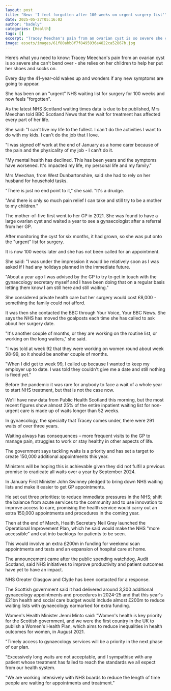 ```yaml
---
layout: post
title: "New: 'I feel forgotten after 100 weeks on urgent surgery list'"
date: 2025-05-27T05:16:02
author: "badely"
categories: [Health]
tags: []
excerpt: "Tracey Meechan's pain from an ovarian cyst is so severe she cannot bend over - but still has no date for surgery."
image: assets/images/61f80abb8f7f8495936a4822ca52867b.jpg
---
```


Here’s what you need to know: Tracey Meechan's pain from an ovarian cyst is so severe she can't bend over - she relies on her children to help her put her shoes and socks on.

Every day the 41-year-old wakes up and wonders if any new symptoms are going to appear.

She has been on an "urgent" NHS waiting list for surgery for 100 weeks and now feels "forgotten".

As the latest NHS Scotland waiting times data is due to be published, Mrs Meechan told BBC Scotland News that the wait for treatment has affected every part of her life.

She said: "I can't live my life to the fullest. I can't do the activities I want to do with my kids. I can't do the job that I love.

"I was signed off work at the end of January as a home carer because of the pain and the physicality of my job - I can't do it.

"My mental health has declined. This has been years and the symptoms have worsened. It's impacted my life, my personal life and my family."

Mrs Meechan, from West Dunbartonshire, said she had to rely on her husband for household tasks.

"There is just no end point to it," she said. "It's a drudge.

"And there is only so much pain relief I can take and still try to be a mother to my children."

The mother-of-five first went to her GP in 2021. She was found to have a large ovarian cyst and waited a year to see a gynaecologist after a referral from her GP.

After monitoring the cyst for six months, it had grown, so she was put onto the "urgent" list for surgery.

It is now 100 weeks later and she has not been called for an appointment.

She said: "I was under the impression it would be relatively soon as I was asked if I had any holidays planned in the immediate future. 

"About a year ago I was advised by the GP to try to get in touch with the gynaecology secretary myself and I have been doing that on a regular basis letting them know I am still here and still waiting."

She considered private health care but her surgery would cost £8,000 - something the family could not afford.

It was then she contacted the BBC through Your Voice, Your BBC News. She says the NHS has moved the goalposts each time she has called to ask about her surgery date.

"It's another couple of months, or they are working on the routine list, or working on the long waiters," she said. 

"I was told at week 92 that they were working on women round about week 98-99, so it should be another couple of months.

"When I did get to week 99, I called up because I wanted to keep my employer up to date. I was told they couldn't give me a date and still nothing is fixed yet."

Before the pandemic it was rare for anybody to face a wait of a whole year to start NHS treatment, but that is not the case now.

We'll have new data from Public Health Scotland this morning, but the most recent figures show almost 25% of the entire inpatient waiting list for non-urgent care is made up of waits longer than 52 weeks.

In gynaecology, the specialty that Tracey comes under, there were 291 waits of over three years.

Waiting always has consequences – more frequent visits to the GP to manage pain, struggles to work or stay healthy in other aspects of life.

The government says tackling waits is a priority and has set a target to create 150,000 additional appointments this year.

Ministers will be hoping this is achievable given they did not fulfil a previous promise to eradicate all waits over a year by September 2024.

In January First Minister John Swinney pledged to bring down NHS waiting lists and make it easier to get GP appointments.

He set out three priorities: to reduce immediate pressures in the NHS; shift the balance from acute services to the community and to use innovation to improve access to care, promising the health service would carry out an extra 150,000 appointments and procedures in the coming year.

Then at the end of March, Health Secretary Neil Gray launched the Operational Improvement Plan, which he said would make the NHS "more accessible" and cut into backlogs for patients to be seen.

This would involve an extra £200m in funding for weekend scan appointments and tests and an expansion of hospital care at home.

The announcement came after the public spending watchdog, Audit Scotland, said NHS initiatives to improve productivity and patient outcomes have yet to have an impact.

NHS Greater Glasgow and Clyde has been contacted for a response.

The Scottish government said it had delivered around 3,300 additional gynaecology appointments and procedures in 2024-25 and that this year's £21bn health and social care budget would include almost £200m to reduce waiting lists with gynaecology earmarked for extra funding.

Women's Health Minister Jenni Minto said: "Women's health is key priority for the Scottish government, and we were the first country in the UK to publish a Women's Health Plan, which aims to reduce inequalities in health outcomes for women, in August 2021.

"Timely access to gynaecology services will be a priority in the next phase of our plan.

"Excessively long waits are not acceptable, and I sympathise with any patient whose treatment has failed to reach the standards we all expect from our health system. 

"We are working intensively with NHS boards to reduce the length of time people are waiting for appointments and treatment."

